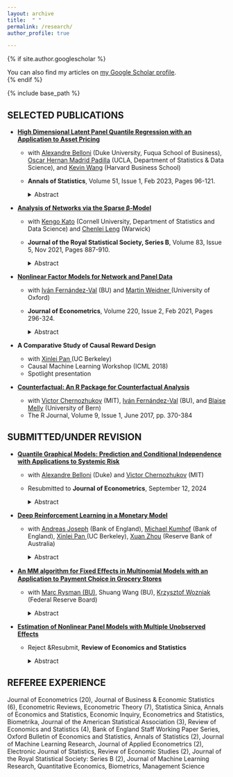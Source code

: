 ```yaml
---
layout: archive
title:  " "
permalink: /research/
author_profile: true

---
```

 
{% if site.author.googlescholar %}
<div class="wordwrap">
You can also find my articles on  <a href="{{site.author.googlescholar}}">my Google Scholar profile</a>.
</div>
{% endif %} 

{% include base_path %}

## SELECTED PUBLICATIONS


* <a href = "https://projecteuclid.org/journals/annals-of-statistics/volume-51/issue-1/High-dimensional-latent-panel-quantile-regression-with-an-application-to/10.1214/22-AOS2223.short" target = "_blank"> **High Dimensional Latent Panel Quantile Regression with an Application to Asset Pricing** </a>
    * with <a href="https://people.duke.edu/~abn5/belloni-index.html?_gl=1*17po9rl*_gcl_au*MjE4MTA4MjI0LjE3MzkwNjM2MjU.*_ga*MTkxMTA3ODA4NS4xNzM5MDYzNjI1*_ga_1QY6PJLGK7*MTczOTA2MzYyNC4xLjAuMTczOTA2MzYyOC41Ni4wLjA." target="_blank">Alexandre Belloni</a>  (Duke University, Fuqua School of Business),  <a href="https://hernanmp.github.io" target="_blank">Oscar Hernan Madrid Padilla</a> (UCLA, Department of Statistics & Data Science), and <a href = "https://scholar.google.com/citations?user=_aNDSysAAAAJ&hl=en" target = "_blank">Kevin Wang</a> (Harvard Business School)
    * **Annals of Statistics**, Volume 51, Issue 1, Feb 2023, Pages 96-121. 

        <details>
        <summary>Abstract</summary>
        
        <p>We propose a generalization of the linear panel quantile regression model to accommodate both <em>sparse</em> and <em>dense</em> parts: sparse means while the number of covariates available is large, potentially only a much smaller number of them have a nonzero impact on each conditional quantile of the response variable; while the dense part is represented by a low-rank matrix that can be approximated by latent factors and their loadings. Such a structure poses problems for traditional sparse estimators, such as the \( \ell_1 \)-penalized Quantile Regression, and for traditional latent factor estimators, such as PCA. We propose a new estimation procedure, based on the ADMM algorithm, consisting of combining the quantile loss function with \( \ell_1 \) <em>and</em> nuclear norm regularization. We show, under general conditions, our estimator can consistently estimate both the nonzero coefficients of the covariates and the latent low-rank matrix.  </p> 
        
        
        <p>Our proposed model has a "Characteristics + Latent Factor" Asset Pricing Model interpretation: we apply our model and estimator with a large-dimensional panel of financial data and find that (i) characteristics have sparser predictive power once latent factors were controlled, and (ii) the factors and coefficients at upper and lower quantiles are different from the median.</p>
        </details>


* <a href = "https://academic.oup.com/jrsssb/article/83/5/887/7056124" target = "_blank"> **Analysis of Networks via the Sparse β-Model** </a>
    * with <a href = "https://sites.google.com/site/kkatostat/home" target = "_blank">Kengo Kato</a> (Cornell University, Department of Statistics and Data Science) and <a href = "https://warwick.ac.uk/fac/sci/statistics/staff/academic-research/leng/" target = "_blank"> Chenlei Leng</a> (Warwick)
    * **Journal of the Royal Statistical Society, Series B**, Volume 83, Issue 5, Nov 2021, Pages 887-910.

        <details>
        <summary>Abstract</summary>
        Data in the form of networks are increasingly available in a variety of areas, yet statistical models allowing for parameter estimates with desirable statistical properties for sparse networks remain scarce. To address this, we propose the Sparse \( \beta \)-Model (S\( \beta \)M), a new network model that interpolates the celebrated Erdős–Rényi model and the \( \beta \)-model that assigns one different parameter to each node. By a novel reparameterization of the \( \beta \)-model to distinguish global and local parameters, our S\( \beta \)M can drastically reduce the dimensionality of the \( \beta \)-model by requiring some of the local parameters to be zero. We derive the asymptotic distribution of the maximum likelihood estimator of the S\( \beta \)M when the support of the parameter vector is known. When the support is unknown, we formulate a penalized likelihood approach with the \( \ell_0 \)-penalty. Remarkably, we show via a monotonicity lemma that the seemingly combinatorial computational problem due to the \( \ell_0 \)-penalty can be overcome by assigning non-zero parameters to those nodes with the largest degrees. We further show that a \( \beta\)-min condition guarantees our method to identify the true model and provide excess risk bounds for the estimated parameters. The estimation procedure enjoys good finite sample properties as shown by simulation studies. The usefulness of the S\(\beta \)M is further illustrated via the analysis of a microfinance take-up example.
        </details>


* <a href = "https://www.sciencedirect.com/science/article/pii/S0304407620301238" target = "_blank">**Nonlinear Factor Models for Network and Panel Data** </a>
    * with <a href = "https://sites.bu.edu/ivanf/" target = "_blank"> Iván Fernández-Val</a> (BU) and <a href = "https://users.ox.ac.uk/~econ0610/" target = "_blank"> Martin Weidner </a> (University of Oxford)
    * **Journal of Econometrics**, Volume 220, Issue 2, Feb 2021, Pages 296-324.

        <details>
        <summary>Abstract</summary>
        Factor structures or interactive effects are convenient devices to incorporate latent variables in panel data models. We consider fixed effect estimation of nonlinear panel single-index models with factor structures in the unobservables, which include logit, probit, ordered probit and Poisson specifications. We establish that fixed effect estimators of model parameters and average partial effects have normal distributions when the two dimensions of the panel grow large, but might suffer of incidental parameter bias. We show how models with factor structures can also be applied to capture important features of network data such as reciprocity, degree heterogeneity, homophily in latent variables and clustering. We illustrate this applicability with an empirical example to the estimation of a gravity equation of international trade between countries using a Poisson model with multiple factors.
        </details>


* **A Comparative Study of Causal Reward Design**
    * with <a href = "https://scholar.google.com/citations?user=tlhfhLoAAAAJ&hl=en" target = "_blank"> Xinlei Pan </a> (UC Berkeley)
    * Causal Machine Learning Workshop (ICML 2018)
    * Spotlight presentation


* <a href = "https://journal.r-project.org/articles/RJ-2017-033/" target = "_blank"> **Counterfactual: An R Package for Counterfactual Analysis** </a>
    * with <a href="http://www.mit.edu/~vchern/" target="_blank">Victor Chernozhukov</a>  (MIT), <a href = "https://sites.bu.edu/ivanf/" target = "_blank"> Iván Fernández-Val</a> (BU), and <a href = "https://sites.google.com/site/blaisemelly/" target = "_blank">Blaise Melly</a> (University of Bern)
    * The R Journal, Volume 9, Issue 1, June 2017, pp. 370-384


## SUBMITTED/UNDER REVISION
* <a href = "https://arxiv.org/abs/1607.00286" target = "_blank"> **Quantile Graphical Models: Prediction and Conditional Independence with Applications to Systemic Risk** </a>
    * with <a href="https://people.duke.edu/~abn5/belloni-index.html?_gl=1*17po9rl*_gcl_au*MjE4MTA4MjI0LjE3MzkwNjM2MjU.*_ga*MTkxMTA3ODA4NS4xNzM5MDYzNjI1*_ga_1QY6PJLGK7*MTczOTA2MzYyNC4xLjAuMTczOTA2MzYyOC41Ni4wLjA." target="_blank">Alexandre Belloni</a> (Duke) and <a href="http://www.mit.edu/~vchern/" target="_blank">Victor Chernozhukov</a>  (MIT)
    * Resubmitted to **Journal of Econometrics**, September 12, 2024

        <details>
        <summary>Abstract</summary>
        <p>We propose two types of Quantile Graphical Models: i) Conditional Independence Quantile Graphical Models (CIQGMs) characterize the conditional independence by evaluating the distributional dependence structure at each quantile index, as such, those can be used for validation of the graph structure in the causal graphical models; ii) Prediction Quantile Graphical Models (PQGMs) characterize the statistical dependencies through the graphs of the best linear predictors under asymmetric loss functions. PQGMs make weaker assumptions than CIQGMs as they allow for misspecification. One advantage of these models is that we can apply them to large collections of variables driven by non-Gaussian and non-separable shocks.  Because of QGMs’ ability to handle large collections of variables and focus on specific parts of the distributions, we could apply them to quantify tail interdependence. The resulting tail risk network can be used for measuring systemic risk contributions that help make inroads in understanding international financial contagion and dependence structures of returns under downside market movements.</p>


        <p>We develop estimation and inference methods focusing on the high-dimensional case, where the number of nodes in the graph is large as compared to the number of observations. For CIQGMs, these results include valid simultaneous choices of penalty functions, uniform rates of convergence, and confidence regions that are simultaneously valid. We also derive analogous results for PQGMs, which include new results for penalized quantile regressions in high-dimensional settings to handle misspecification, many controls, and a continuum of additional conditioning events. </p>
        </details>


* <a href = "https://arxiv.org/abs/2104.09368" target = "_blank"> **Deep Reinforcement Learning in a Monetary Model** </a>
    * with <a href = "https://www.bankofengland.co.uk/research/researchers/andreas-joseph" target = "_blank"> Andreas Joseph</a> (Bank of England), <a href = "https://www.bankofengland.co.uk/research/researchers/michael-kumhof" target = "_blank"> Michael Kumhof</a> (Bank of England), <a href = "https://scholar.google.com/citations?user=tlhfhLoAAAAJ&hl=en" target = "_blank"> Xinlei Pan </a> (UC Berkeley), <a href = "https://scholar.google.com/citations?user=bRmH-2gAAAAJ&hl=en" target = "_blank">Xuan Zhou</a> (Reserve Bank of  Australia)

        <details>
        <summary>Abstract</summary>
        We study deep reinforcement learning (DRL) as a general approach to bounded rationality problems in dynamic stochastic general equilibrium models. Agents are represented by deep artificial neural networks and learn to maximize their intertemporal utility function by interacting with a model environment, of which they have no a priori knowledge. We apply our approach to a classical model from the adaptive learning literature, which looks at the interaction between monetary and fiscal policy. We find that, contrary to adaptive learning, the DRL household can solve the model, in the sense of learning the utility-maximizing steady state, in all policy regimes. However, learning may not be stable without the use of early stopping criteria. This has wider implications for the use of this class of models.
        </details>


* <a href = "https://sites.bu.edu/mrysman/files/2022/08/MM_IPP_Payments.pdf" target = "_blank" > **An MM algorithm for Fixed Eﬀects in Multinomial Models with an Application to Payment Choice in Grocery Stores** </a>
    * with <a href = "https://sites.bu.edu/mrysman/" target = "_blank"> Marc Rysman (BU)</a>, Shuang Wang (BU), <a href = "https://www.federalreserve.gov/econres/krzysztof-p-wozniak.htm" target = "_blank"> Krzysztof Wozniak </a> (Federal Reserve Board)
       
        <details>
        <summary>Abstract</summary>
        Estimating multinomial models with many fixed effects faces prohibitive computational challenges. We develop a new method based on the Minorization-Maximization (MM) algorithm to address this issue. We provide a new proof of consistency of the MM algorithm.
        We apply our model to payment choice in grocery stores. Using rich transaction-level panel data of household purchases in a novel way, we estimate a multinomial logit discrete choice model with over 1 million fixed eﬀects. We analyze switching in the short and long-run, focusing on determinants such as transaction size and the evolution of preferences.
        </details>


* <a href = "https://warwick.ac.uk/fac/soc/economics/research/workingpapers/2016/twerp_1120_chen.pdf" target = "_blank"> **Estimation of Nonlinear Panel Models with Multiple Unobserved Effects** </a>
    * Reject &Resubmit, **Review of Economics and Statistics**
       
        <details>
        <summary>Abstract</summary>
        I propose a fixed effects expectation-maximization (EM) estimator that can be applied to a class of nonlinear panel data models with unobserved heterogeneity, which is modeled as individual effects and/or time effects. Of particular interest is the case of interactive effects, ie when the unobserved heterogeneity is modeled as a factor analytical structure. The estimator is obtained through a computationally simple, iterative two-step procedure, where the two steps have closed form solutions. I show that estimator is consistent in large panels and derive the asymptotic distribution for the case of the probit with interactive effects. I develop analytical bias corrections to deal with the incidental parameter problem. Monte Carlo experiments demonstrate that the proposed estimator has good finite-sample properties. I illustrate the use of the proposed model and estimator with an application to international trade networks.
        </details>


## REFEREE EXPERIENCE

 Journal of Econometrics (20), Journal of Business \& Economic Statistics (6), Econometric Reviews, Econometric Theory (7), Statistica Sinica, Annals of Economics and Statistics, Economic Inquiry, Econometrics and Statistics, Biometrika, Journal of the American Statistical Association (3), Review of Economics and Statistics (4), Bank of England Staff Working Paper Series, Oxford Bulletin of Economics and Statistics, Annals of Statistics (2), Journal of Machine Learning Research, Journal of Applied Econometrics (2), Electronic Journal of Statistics, Review of Economic Studies (2), Journal of the Royal Statistical Society: Series B (2), Journal of Machine Learning Research, Quantitative Economics, Biometrics, Management Science 